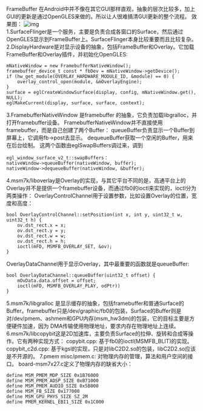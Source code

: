 FrameBuffer 在Android中并不像在其它GUI那样直观，抽象的层次比较多，加上GUI的更新是通过OpenGLES来做的。所以让人很难搞清GUI更新的整个流程。
效果图：
![img](P)  
1.SurfaceFlinger是一个服务，主要是负责合成各窗口的Surface，然后通过OpenGLES显示到FrameBuffer上。SurfaceFlinger本身比较重要而且比较复杂。
2.DisplayHardware是对显示设备的抽象，包括FrameBuffer和Overlay。它加载FrameBuffer和Overlay插件，并初始化OpenGLES:
```  
mNativeWindow = new FramebufferNativeWindow();
framebuffer_device_t const * fbDev = mNativeWindow->getDevice();
if (hw_get_module(OVERLAY_HARDWARE_MODULE_ID, &module) == 0) {
	overlay_control_open(module, &mOverlayEngine);
}
surface = eglCreateWindowSurface(display, config, mNativeWindow.get(), NULL);
eglMakeCurrent(display, surface, surface, context);
```
3.FramebufferNativeWindow 是framebuffer 的抽象，它负责加载libgralloc，并打开framebuffer设备。
FramebufferNativeWindow并不直接使用 framebuffer，而是自己创建了两个Buffer：
queueBuffer负责显示一个Buffer到屏幕上，它调用fb->post去显示。
dequeueBuffer获取一个空闲的Buffer，用来在后台绘制。
这两个函数由eglSwapBuffers调过来，调到
```  
egl_window_surface_v2_t::swapBuffers：
nativeWindow->queueBuffer(nativeWindow, buffer);
nativeWindow->dequeueBuffer(nativeWindow, &buffer); 
```
4.msm7k/liboverlay是Overlay的实现，与其它平台不同的是，高通平台上的Overlay并不是提供一个framebuffer设备，而通过fb0的ioctl来实现的，ioctl分为两类操作：
OverlayControlChannel用于设置参数，比如设置Overlay的位置，宽度和高度：
```  
bool OverlayControlChannel::setPosition(int x, int y, uint32_t w, uint32_t h) {
	ov.dst_rect.x = x;
	ov.dst_rect.y = y;
	ov.dst_rect.w = w;
	ov.dst_rect.h = h;
	ioctl(mFD, MSMFB_OVERLAY_SET, &ov);
}
```
OverlayDataChannel用于显示Overlay，其中最重要的函数就是queueBuffer:
```  
bool OverlayDataChannel::queueBuffer(uint32_t offset) {
	mOvData.data.offset = offset; 
	ioctl(mFD, MSMFB_OVERLAY_PLAY, odPtr))
}
```
5.msm7k/libgralloc 是显示缓存的抽象，包括framebuffer和普通Surface的Buffer。framebuffer只是/dev/graphic/fb0的包装，Surface的Buffer则是对/dev/pmem、ashmem和GPU内存(msm_hw3dm)的包装，它的目标主要是方便硬件加速，因为 DMA传输使用物理地址，要求内存在物理地址上连续。
6.msm7k/libcopybit这是2D加速库，主要负责Surface的拉伸、旋转和合成等操作。它有两种实现方式：
copybit.cpp: 基于fb0的ioctl(MSMFB_BLIT)的实现。
copybit_c2d.cpp: 基于kgsl的实现，只是对libC2D2.so的包装，libC2D2.so应该是不开源的。
7.pmem 
misc/pmem.c: 对物理内存的管理，算法和用户空间的接口。
board-msm7x27.c定义了物理内存的缺省大小：
```  
define MSM_PMEM_MDP_SIZE 0x1B76000
define MSM_PMEM_ADSP_SIZE 0xB71000
define MSM_PMEM_AUDIO_SIZE 0x5B000
define MSM_FB_SIZE 0x177000
define MSM_GPU_PHYS_SIZE SZ_2M
define PMEM_KERNEL_EBI1_SIZE 0x1C000 
```